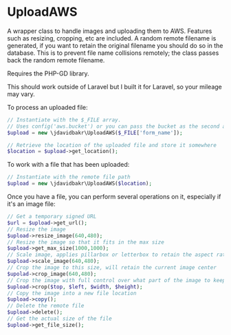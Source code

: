# UploadAWS

A wrapper class to handle images and uploading them to AWS. Features such as resizing, cropping, etc are included.  A random remote filename is generated, if you want to retain the original filename you should do so in the database.  This is to prevent file name collisions remotely; the class passes back the random remote filename.

Requires the PHP-GD library.

This should work outside of Laravel but I built it for Laravel, so your mileage may vary.

To process an uploaded file:

```php
// Instantiate with the $_FILE array.
// Uses config('aws.bucket') or you can pass the bucket as the second argument of the constructor.
$upload = new \jdavidbakr\UploadAWS($_FILE['form_name']);

// Retrieve the location of the uploaded file and store it somewhere
$location = $upload->get_location();
```

To work with a file that has been uploaded:
```php
// Instantiate with the remote file path
$upload = new \jdavidbakr\UploadAWS($location);
```

Once you have a file, you can perform several operations on it, especially if it's an image file:
```php
// Get a temporary signed URL
$url = $upload->get_url();
// Resize the image
$upload->resize_image(640,480);
// Resize the image so that it fits in the max size
$upload->get_max_size(1000,1000);
// Scale image, applies pillarbox or letterbox to retain the aspect ratio
$upload->scale_image(640,480);
// Crop the image to this size, will retain the current image center
$upolad->crop_image(640,480);
// Crop the image with full control over what part of the image to keep
$upload->crop($top, $left, $width, $height);
// Copy the image into a new file location
$upload->copy();
// Delete the remote file
$upload->delete();
// Get the actual size of the file
$upload->get_file_size();
```